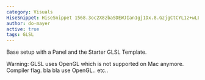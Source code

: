 ```yaml
---
category: Visuals
HiseSnippet: HiseSnippet 1568.3oc2X8zbaSDEWJIan1gj1Dx.8.GzjgCtCYL1z+wLLLw+KNIDmDgkaoobnyFo0RKQdWUoUI0vzY3HeE5M9DzOFblY3S.mX3VOvc3sRx1RINotl1YJUGr06s66s+12992JcetIIHf6qnlqSeOhh56iL5yDN0cvTlxNMTTWBsGNPP70hYUquGNHfXonpN6VRFp4lSI54EaTC6hYljQrTTtOmZRZQ6QEi3pWYWpqaSrEoCsWpYeqJ6XxY04t7P.OyhJo3gMOFaS1GKm1LHE042zhJ39FBrfDnnNWMtUeCG9or34eeZ.8HWhjnrhAnnX1M4tVRDK4pT2g5ZoOXeGnnnhzGYElM1JrJZOpEcH+QViqEMf1HIRaOTmIK7lMC7JmFdkRAuw.I0TPZtXHsLxvzm5IFMhDOKf1gAGNcwfYOMThmqxL+pJpNGlASTrG9XRSefXnDEtcoRqqA+biuLedvzGHzNA6q4o8UZCDBaYoiYD2BqE8W40VWCD4LBD3jRBSeBr6MbfiW+BqsUKiVeFkQEEscCbWSJmWw.hPGLnh17PAkQJzMjYJnbVA6aj+GymytH1yysehJBbVWS3PCJZSDs3lX2Z7PlUPgR2.T1SGpPoqjecrq6QfOyHMFovHw8Idx0rPJoDX+X4JT91RV4GHlFmsOWPNHQ97OMu1YGpa2wNlzJ3yccAcNtgiWsKQvBrvdGQ7WGrqtgjgSD7Bx5ZgtXWqzd9lwGJolHmsCbZbfGgcQwCJImjva2amFXAV5OlvClmGwWPkPPsA4DH3N16LGpAI3XA2KZt873LoFTmWDM5hC7ck9PJTvC8JnX+Ikm.6EUYze+Au3Pn1NxzEy+2pwIFNkZIbRyP47gGPfI2JzEKxFsJSQkL.XmyDhHCCXATQ+zovdsEBOoPbYjNUX5LdLNyXvHbZ7l.iII9VDsY2tDSwH.NGp4CdyjkK8xuT7xu.x.RHDUAJZw+vHZsuEeBQaKBi3KMdkujhP+1jVDxahKBcfo.V9N9XVfGOHihMH8nc.W8fzLuW.jlk731xSyz7qyw9icnWrQSXSNVYLvhP+H2hp8fzdhLtAydYECKOkECm6s6hgCcSq56QrsoR+gj1TRwIqGxYMTyNYFpKKyn5GjjuFlZbJtkRRwUKTHffXYNtkPwnHgUTF8zGfJSfNVD0l.U2dkUggKEJdFohqh1Ormgf3kv6LJoTkIQIPfIngHrLcn3ZQJv3X5E.iWrwjXN.sv8E6R5G7ewh.aFOBwZWF+nypfO97Viqkn.nr1Q7Z7mDohUPFjGGRfDMCYO4anTPYQTb5k1XlMY51M4PFNgc65RlNOrEPaxvf6eGJ4x1ByEqfUxr95PuVQJYUzfTgoF3LZa8JVxlIT+NzctUwo5o9KaBJSNduOwkaBEVuX7V7L3sYspEK9fsaTrXWa8Az5R5S5JoqKoaMhtljd6n4GQWUR2PRqGQ2nV0IFuqfZQX1BmIDsMB+TZ0Sqc32zrQI8cOT+tee8iqZ+P18Z1ny9Gcn9Me3VtUAzH9ZI5NThlePR2cKftHFn65Es6jz2zKY2nLYgFKifJDLn4NChKzIAeRB0Gqh9HzAgBuPwqI0sLZO8MMj87mnvyEuLgw9WUpnMYVWfZtjDpoB6lGsMTHdLgru82ZalBx4FfQCZOOWxlrSf.KfiDiq.WJnKNzULfa15x6wYbOGNiZl1.zlH7o11D+zXeranpBgLPXHmUqzFbQvoaQ6SpzBZsB6C1IxTZKJ+JeS8wddccTLb0jsap8+2qjL66zWIIyw4Bwq+6Adwt39Qq7UheOie7LQrjGqsHcS0g90qLbf1I2ncniZSn8C4GpHkDZOeq+XiA7SKvOs5y+yMZwOUGVP4kDFpme92qrM8bbUZTYO5SRH+km8r+ZiND393vcpLy3U8Zqo33uhi8dXHtUdadY2lvkmfNihyOJ+ZEpyHaFIltzfK5aPXVQD+C7jLXYIsZxfkGL36LqQOroO+QlwkGj9aWIhCXaYQeiybn8jzZkOeggdvUsdjoYVUcNA+7oUvaNsBdqoUvaOsBdmoUv6NsB9EubAk2DtZnf2KNiohBziPzGOSUMt+5nDUJ+KjGYHMD
author: do-mayer
active: true
tags: GLSL
---
```

Base setup with a Panel and the Starter GLSL Template.


Warning: GLSL uses OpenGL which is not supported on Mac anymore.
Compiler flag. bla bla use OpenGL.. etc.. 
